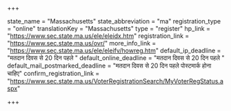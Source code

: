 +++

state_name = "Massachusetts"
state_abbreviation = "ma"
registration_type = "online"
translationKey = "Massachusetts"
type = "register"
hp_link = "https://www.sec.state.ma.us/ele/eleidx.htm"
registration_link = "https://www.sec.state.ma.us/ovr/"
more_info_link = "https://www.sec.state.ma.us/ele/eleifv/howreg.htm"
default_ip_deadline = "मतदान दिवस से 20 दिन पहले "
default_online_deadline = "मतदान दिवस से 20 दिन पहले "
default_mail_postmarked_deadline = "मतदान दिवस से 20 दिन पहले पोस्टमार्क होना चाहिए"
confirm_registration_link = "https://www.sec.state.ma.us/VoterRegistrationSearch/MyVoterRegStatus.aspx"

+++